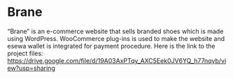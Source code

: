 # Brane
“Brane” is an e-commerce website that sells branded shoes which is made using WordPress. WooCommerce plug-ins is used to make the website and esewa wallet is integrated for payment procedure.
Here is the link to the project files: https://drive.google.com/file/d/19A03AxPTqy_AXC5Eek0JV6YQ_h77nqyb/view?usp=sharing
